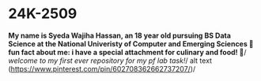 # 24K-2509

**My name is Syeda Wajiha Hassan, an 18 year old pursuing BS Data Science at the National Univeristy of Computer and Emerging Sciences 🙌**\
**fun fact about me: i have a special attachment for culinary and food! 🍟**/
*welcome to my first ever repository for my pf lab task!*/
alt text (https://www.pinterest.com/pin/602708362662737207/)/

